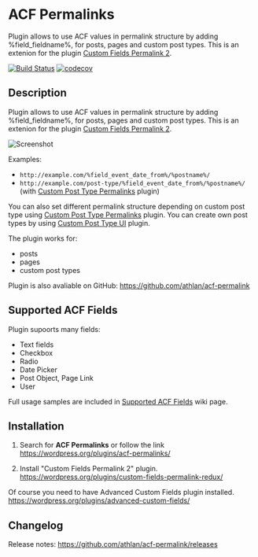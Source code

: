 # ACF Permalinks

Plugin allows to use ACF values in permalink structure by adding %field_fieldname%, for posts, pages and custom post types. This is an extenion for the plugin [Custom Fields Permalink 2](https://wordpress.org/plugins/custom-fields-permalink-redux/).

[![Build Status](https://travis-ci.org/athlan/acf-permalink.svg?branch=master)](https://travis-ci.org/athlan/acf-permalink)
[![codecov](https://codecov.io/gh/athlan/acf-permalink/branch/master/graph/badge.svg)](https://codecov.io/gh/athlan/acf-permalink)

## Description

Plugin allows to use ACF values in permalink structure by adding %field_fieldname%, for posts, pages and custom post types. This is an extenion for the plugin [Custom Fields Permalink 2](https://wordpress.org/plugins/custom-fields-permalink-redux/).

![Screenshot](https://raw.githubusercontent.com/athlan/acf-permalink/master/assets/screenshot-1.png "Screenshot")

Examples:

* `http://example.com/%field_event_date_from%/%postname%/`
* `http://example.com/post-type/%field_event_date_from%/%postname%/` (with <a href="https://wordpress.org/plugins/custom-post-type-permalinks/">Custom Post Type Permalinks</a> plugin)

You can also set different permalink structure depending on custom post type using <a href="https://wordpress.org/plugins/custom-post-type-permalinks/">Custom Post Type Permalinks</a> plugin. You can create own post types by using <a href="https://wordpress.org/plugins/custom-post-type-ui/">Custom Post Type UI</a> plugin.

The plugin works for:

* posts
* pages
* custom post types

Plugin is also avaliable on GitHub:
<a href="https://github.com/athlan/acf-permalink">https://github.com/athlan/acf-permalink</a>

## Supported ACF Fields

Plugin supoorts many fields:

* Text fields
* Checkbox
* Radio
* Date Picker
* Post Object, Page Link
* User

Full usage samples are included in [Supported ACF Fields](https://github.com/athlan/acf-permalink/wiki#supported-acf-fields) wiki page.

## Installation

1. Search for **ACF Permalinks** or follow the link
https://wordpress.org/plugins/acf-permalinks/

2. Install "Custom Fields Permalink 2" plugin.
https://wordpress.org/plugins/custom-fields-permalink-redux/

Of course you need to have Advanced Custom Fields plugin installed.
https://wordpress.org/plugins/advanced-custom-fields/

## Changelog

Release notes: https://github.com/athlan/acf-permalink/releases
